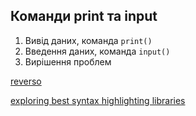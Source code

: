 ## Команди print та input

1. Вивід даних, команда `print()`
2. Введення даних, команда `input()`
3. Вирішення проблем

[reverso](https://www.reverso.net/)

[exploring best syntax highlighting libraries](https://blog.logrocket.com/exploring-best-syntax-highlighting-libraries/)
